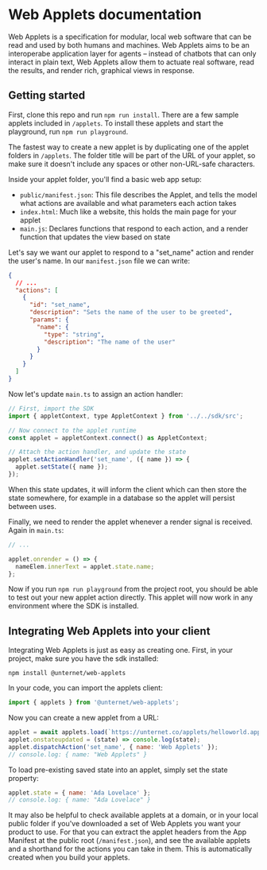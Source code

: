 # Web Applets documentation

Web Applets is a specification for modular, local web software that can be read and used by both humans and machines. Web Applets aims to be an interoperabe application layer for agents – instead of chatbots that can only interact in plain text, Web Applets allow them to actuate real software, read the results, and render rich, graphical views in response.

## Getting started

First, clone this repo and run `npm run install`. There are a few sample applets included in `/applets`. To install these applets and start the playground, run `npm run playground`.

The fastest way to create a new applet is by duplicating one of the applet folders in `/applets`. The folder title will be part of the URL of your applet, so make sure it doesn't include any spaces or other non-URL-safe characters.

Inside your applet folder, you'll find a basic web app setup:

- `public/manifest.json`: This file describes the Applet, and tells the model what actions are available and what parameters each action takes
- `index.html`: Much like a website, this holds the main page for your applet
- `main.js`: Declares functions that respond to each action, and a render function that updates the view based on state

Let's say we want our applet to respond to a "set_name" action and render the user's name. In our `manifest.json` file we can write:

```json
{
  // ...
  "actions": [
    {
      "id": "set_name",
      "description": "Sets the name of the user to be greeted",
      "params": {
        "name": {
          "type": "string",
          "description": "The name of the user"
        }
      }
    }
  ]
}
```

Now let's update `main.ts` to assign an action handler:

```js
// First, import the SDK
import { appletContext, type AppletContext } from '../../sdk/src';

// Now connect to the applet runtime
const applet = appletContext.connect() as AppletContext;

// Attach the action handler, and update the state
applet.setActionHandler('set_name', ({ name }) => {
  applet.setState({ name });
});
```

When this state updates, it will inform the client which can then store the state somewhere, for example in a database so the applet will persist between uses.

Finally, we need to render the applet whenever a render signal is received. Again in `main.ts`:

```js
// ...

applet.onrender = () => {
  nameElem.innerText = applet.state.name;
};
```

Now if you run `npm run playground` from the project root, you should be able to test out your new applet action directly. This applet will now work in any environment where the SDK is installed.

## Integrating Web Applets into your client

Integrating Web Applets is just as easy as creating one. First, in your project, make sure you have the sdk installed:

```
npm install @unternet/web-applets
```

In your code, you can import the applets client:

```js
import { applets } from '@unternet/web-applets';
```

Now you can create a new applet from a URL:

```js
applet = await applets.load(`https://unternet.co/applets/helloworld.applet`);
applet.onstateupdated = (state) => console.log(state);
applet.dispatchAction('set_name', { name: 'Web Applets' });
// console.log: { name: "Web Applets" }
```

To load pre-existing saved state into an applet, simply set the state property:

```js
applet.state = { name: 'Ada Lovelace' };
// console.log: { name: "Ada Lovelace" }
```

It may also be helpful to check available applets at a domain, or in your local public folder if you've downloaded a set of Web Applets you want your product to use. For that you can extract the applet headers from the App Manifest at the public root (`/manifest.json`), and see the available applets and a shorthand for the actions you can take in them. This is automatically created when you build your applets.
